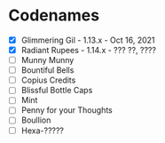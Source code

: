# Codenames

* [x] Glimmering Gil - 1.13.x - Oct 16, 2021
* [x] Radiant Rupees - 1.14.x - ??? ??, ????
* [ ] Munny Munny
* [ ] Bountiful Bells
* [ ] Copius Credits
* [ ] Blissful Bottle Caps
* [ ] Mint
* [ ] Penny for your Thoughts
* [ ] Boullion
* [ ] Hexa-?????
